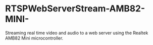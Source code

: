 # RTSPWebServerStream-AMB82-MINI-
Streaming real time video and audio to a web server using the Realtek AMB82 Mini microcontroller.
